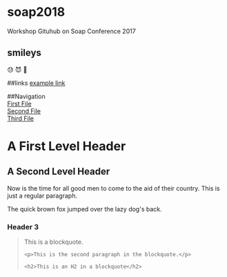 # soap2018
Workshop Gituhub on Soap Conference 2017

## smileys
:sweat: :smiling_imp: :blowfish:

##links
[example link](https://google.com/)

##Navigation </br>
[First File](First_File.md) </br>
[Second File](Second_File.md) </br>
[Third File](Third_File.md) </br>

<h1>A First Level Header</h1>

<h2>A Second Level Header</h2>

<p>Now is the time for all good men to come to
the aid of their country. This is just a
regular paragraph.</p>

<p>The quick brown fox jumped over the lazy
dog's back.</p>

<h3>Header 3</h3>

<blockquote>
    <p>This is a blockquote.</p>

    <p>This is the second paragraph in the blockquote.</p>

    <h2>This is an H2 in a blockquote</h2>
</blockquote>

